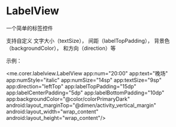 # LabelView
一个简单的标签控件

支持自定义
文字大小（textSize），
间距（labelTopPadding），
背景色（backgroundColor），
和方向（direction）等

示例：

 <me.corer.labelview.LabelView
        app:num="20:00"
        app:text="晚场"
        app:numStyle="italic"
        app:numSize="14sp"
        app:textSize="9sp"
        app:direction="leftTop"
        app:labelTopPadding="15dp"
        app:labelCenterPadding="5dp"
        app:labelBottomPadding="10dp"
        app:backgroundColor="@color/colorPrimaryDark"
        android:layout_marginTop="@dimen/activity_vertical_margin"
        android:layout_width="wrap_content"
        android:layout_height="wrap_content"/>
